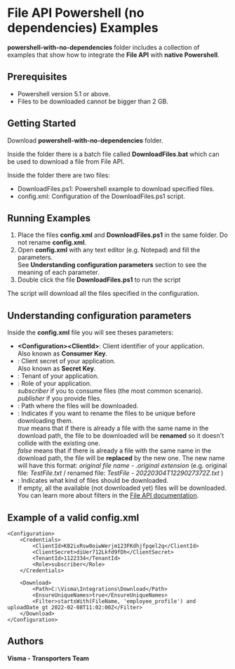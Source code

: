 # File API Powershell (no dependencies) Examples

**powershell-with-no-dependencies** folder includes a collection of examples that show how to integrate the **File API** with **native Powershell**.

## Prerequisites

- Powershell version 5.1 or above.
- Files to be downloaded cannot be bigger than 2 GB.

## Getting Started 

Download **powershell-with-no-dependencies** folder.

Inside the folder there is a batch file called **DownloadFiles.bat** which can be used to download a file from File API.

Inside the folder there are two files:
- DownloadFiles.ps1: Powershell example to download specified files.
- config.xml: Configuration of the DownloadFiles.ps1 script.

## Running Examples

1. Place the files **config.xml** and **DownloadFiles.ps1** in the same folder. Do not rename **config.xml**.
2. Open **config.xml** with any text editor (e.g. Notepad) and fill the parameters.  
See **Understanding configuration parameters** section to see the meaning of each parameter.
3. Double click the file **DownloadFiles.ps1** to run the script

The script will download all the files specified in the configuration.

## Understanding configuration parameters

Inside the **config.xml** file you will see theses parameters:
- **\<Configuration\>\<ClientId>**: Client identifier of your application.  
Also known as **Consumer Key**.
- **<Configuration><ClientSecret>**: Client secret of your application.  
Also known as **Secret Key**.
- **<Configuration><TenantId>**: Tenant of your application.
- **<Configuration><Role>**: Role of your application.  
_subscriber_ if you to consume files (the most common scenario).  
_publisher_ if you provide files.
- **<Download><Path>**: Path where the files will be downloaded.
- **<Download><EnsureUniqueNames>**: Indicates if you want to rename the files to be unique before downloading them.  
_true_ means that if there is already a file with the same name in the download path, the file to be downloaded will be **renamed** so it doesn't collide with the existing one.  
_false_ means that if there is already a file with the same name in the download path, the file will be **replaced** by the new one. The new name will have this format: _original file name - <timestamp>.original extension_ (e.g. original file: _TestFile.txt_ / renamed file: _TestFile - 20220304T1229027372Z.txt_ )
- **<Download><Filter>**: Indicates what kind of files should be downloaded.  
If empty, all the available (not downloaded yet) files will be downloaded.  
You can learn more about filters in the [File API documentation](https://vr-api-integration.github.io/file-api-documentation/guides_search_for_files.html).


## Example of a valid **config.xml**

    <Configuration>
        <Credentials>
            <ClientId>K82ixRsw0oiwWerjm123FKdhjfpqel2q</ClientId>
            <ClientSecret>diUer712Lkfd9fDh</ClientSecret>
            <TenantId>1122334</TenantId>
            <Role>subscriber</Role>
        </Credentials>
    
        <Download>
            <Path>C:\Visma\Integrations\Download</Path>
            <EnsureUniqueNames>true</EnsureUniqueNames>
            <Filter>startsWith(FileName, 'employee_profile') and uploadDate gt 2022-02-08T11:02:00Z</Filter>
        </Download>
    </Configuration>

## Authors

**Visma - Transporters Team**
